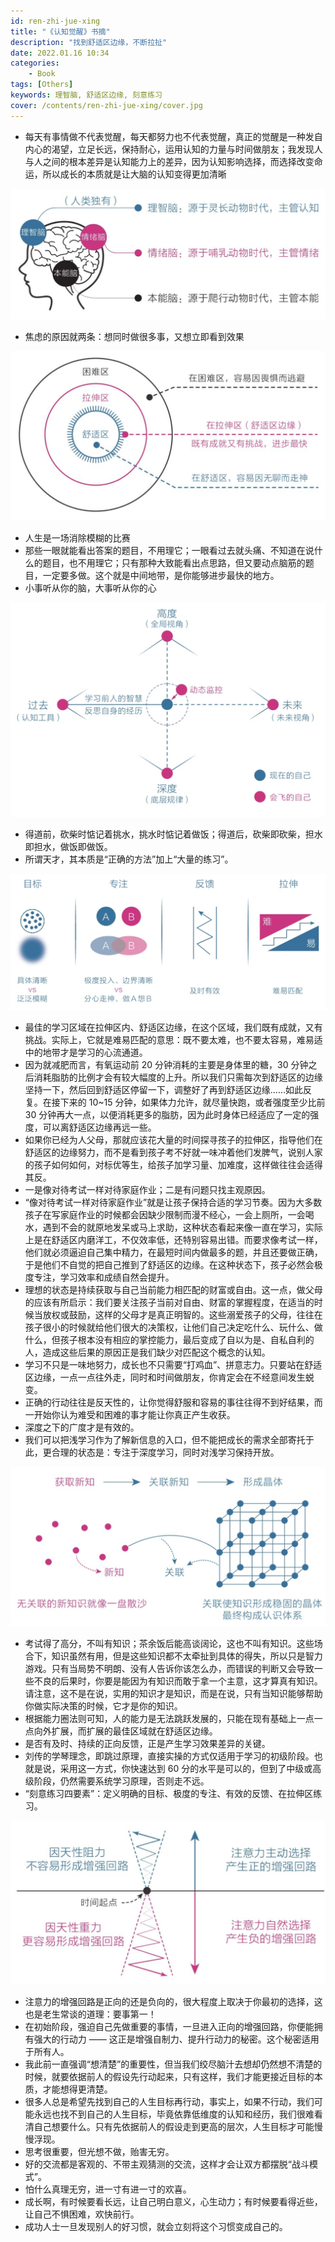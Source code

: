 ```yaml
---
id: ren-zhi-jue-xing
title: "《认知觉醒》书摘"
description: "找到舒适区边缘，不断拉扯"
date: 2022.01.16 10:34
categories:
    - Book
tags: [Others]
keywords: 理智脑, 舒适区边缘, 刻意练习
cover: /contents/ren-zhi-jue-xing/cover.jpg
---
```


* 每天有事情做不代表觉醒，每天都努力也不代表觉醒，真正的觉醒是一种发自内心的渴望，立足长远，保持耐心，运用认知的力量与时间做朋友；我发现人与人之间的根本差异是认知能力上的差异，因为认知影响选择，而选择改变命运，所以成长的本质就是让大脑的认知变得更加清晰

![人类的三重大脑](/contents/ren-zhi-jue-xing/three-brains.png)

* 焦虑的原因就两条：想同时做很多事，又想立即看到效果

![在舒适区边缘扩展自己的行动范围](/contents/ren-zhi-jue-xing/edge.png)

* 人生是一场消除模糊的比赛
* 那些一眼就能看出答案的题目，不用理它；一眼看过去就头痛、不知道在说什么的题目，也不用理它；只有那种大致能看出点思路，但又要动点脑筋的题目，一定要多做。这个就是中间地带，是你能够进步最快的地方。
* 小事听从你的脑，大事听从你的心

![元认知的维度](/contents/ren-zhi-jue-xing/dim.png)

* 得道前，砍柴时惦记着挑水，挑水时惦记着做饭；得道后，砍柴即砍柴，担水即担水，做饭即做饭。
* 所谓天才，其本质是“正确的方法”加上“大量的练习”。

![刻意练习四要素](/contents/ren-zhi-jue-xing/4-keys.png)

* 最佳的学习区域在拉伸区内、舒适区边缘，在这个区域，我们既有成就，又有挑战。实际上，它就是难易匹配的意思：既不要太难，也不要太容易，难易适中的地带才是学习的心流通道。
* 因为就减肥而言，有氧运动前 20 分钟消耗的主要是身体里的糖，30 分钟之后消耗脂肪的比例才会有较大幅度的上升。所以我们只需每次到舒适区的边缘坚持一下，然后回到舒适区停留一下，调整好了再到舒适区边缘……如此反复。在接下来的 10~15 分钟，如果体力允许，就尽量快跑，或者强度至少比前 30 分钟再大一点，以便消耗更多的脂肪，因为此时身体已经适应了一定的强度，可以离舒适区边缘再远一些。
* 如果你已经为人父母，那就应该花大量的时间探寻孩子的拉伸区，指导他们在舒适区的边缘努力，而不是看到孩子考不好就一味冲着他们发脾气，说别人家的孩子如何如何，对标优等生，给孩子加学习量、加难度，这样做往往会适得其反。
* 一是像对待考试一样对待家庭作业；二是有问题只找主观原因。
* “像对待考试一样对待家庭作业”就是让孩子保持合适的学习节奏。因为大多数孩子在写家庭作业的时候都会因缺少限制而漫不经心，一会上厕所，一会喝水，遇到不会的就原地发呆或马上求助，这种状态看起来像一直在学习，实际上是在舒适区内磨洋工，不仅效率低，还特别容易出错。而要求像考试一样，他们就必须逼迫自己集中精力，在最短时间内做最多的题，并且还要做正确，于是他们不自觉的把自己推到了舒适区的边缘。在这种状态下，孩子必然会极度专注，学习效率和成绩自然会提升。
* 理想的状态是持续获取与自己当前能力相匹配的财富或自由。这一点，做父母的应该有所启示：我们要关注孩子当前对自由、财富的掌握程度，在适当的时候当放权或鼓励，这样的父母才是真正明智的。这些溺爱孩子的父母，往往在孩子很小的时候就给他们很大的决策权，让他们自己决定吃什么、玩什么、做什么，但孩子根本没有相应的掌控能力，最后变成了自以为是、自私自利的人，造成这些后果的原因正是我们缺少对匹配这个概念的认知。
* 学习不只是一味地努力，成长也不只需要“打鸡血”、拼意志力。只要站在舒适区边缘，一点一点往外走，同时和时间做朋友，你肯定会在不经意间发生蜕变。
* 正确的行动往往是反天性的，让你觉得舒服和容易的事往往得不到好结果，而一开始你认为难受和困难的事才能让你真正产生收获。
* 深度之下的广度才是有效的。
* 我们可以把浅学习作为了解新信息的入口，但不能把成长的需求全部寄托于此，更合理的状态是：专注于深度学习，同时对浅学习保持开放。

![关联是学习的重要环节](/contents/ren-zhi-jue-xing/connect.png)

* 考试得了高分，不叫有知识；茶余饭后能高谈阔论，这也不叫有知识。这些场合下，知识虽然有用，但是这些知识都不太牵扯到具体的得失，所以只是智力游戏。只有当局势不明朗、没有人告诉你该怎么办，而错误的判断又会导致一些不良的后果时，你要是能因为有知识而敢于拿一个主意，这才算真有知识。请注意，这不是在说，实用的知识才是知识，而是在说，只有当知识能够帮助你做实际决策的时候，它才是你的知识。
* 根据能力圈法则可知，人的能力是无法跳跃发展的，只能在现有基础上一点一点向外扩展，而扩展的最佳区域就在舒适区边缘。
* 是否有及时、持续的正向反馈，正是产生学习效果差异的关键。
* 刘传的学琴理念，即跳过原理，直接实操的方式仅适用于学习的初级阶段。也就是说，采用这一方式，你快速达到 60 分的水平是可以的，但到了中级或高级阶段，仍然需要系统学习原理，否则走不远。
* “刻意练习四要素”：定义明确的目标、极度的专注、有效的反馈、在拉伸区练习。

![注意力的增强回路](/contents/ren-zhi-jue-xing/enhance.png)

* 注意力的增强回路是正向的还是负向的，很大程度上取决于你最初的选择，这也是老生常谈的道理：要事第一！
* 在初始阶段，强迫自己先做重要的事情，一旦进入正向的增强回路，你便能拥有强大的行动力 —— 这正是增强自制力、提升行动力的秘密。这个秘密适用于所有人。
* 我此前一直强调“想清楚”的重要性，但当我们绞尽脑汁去想却仍然想不清楚的时候，就要依据前人的假设先行动起来，只有这样，我们才能更接近目标的本质，才能想得更清楚。
* 很多人总是希望先找到自己的人生目标再行动，事实上，如果不行动，我们可能永远也找不到自己的人生目标，毕竟依靠低维度的认知和经历，我们很难看清自己想要什么。只有先依据前人的假设走到更高的层次，人生目标才可能慢慢浮现。
* 思考很重要，但光想不做，贻害无穷。
* 好的交流都是客观的、不带主观猜测的交流，这样才会让双方都摆脱“战斗模式”。
* 怕什么真理无穷，进一寸有进一寸的欢喜。
* 成长啊，有时候要看长远，让自己明白意义，心生动力；有时候要看得近些，让自己不惧困难，欢快前行。
* 成功人士一旦发现别人的好习惯，就会立刻将这个习惯变成自己的。